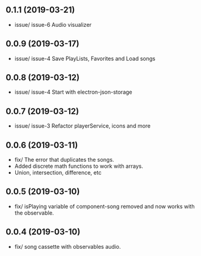 ## 0.1.1 (2019-03-21)

* issue/ issue-6 Audio visualizer

## 0.0.9 (2019-03-17)

* issue/ issue-4 Save PlayLists, Favorites and Load songs 

## 0.0.8 (2019-03-12)

* issue/ issue-4 Start with electron-json-storage

## 0.0.7 (2019-03-12)

* issue/ issue-3 Refactor playerService, icons and more

## 0.0.6 (2019-03-11)

* fix/ The error that duplicates the songs.
* Added discrete math functions to work with arrays. 
* Union, intersection, difference, etc

## 0.0.5 (2019-03-10)

* fix/ isPlaying variable of component-song removed and now works with the observable.

## 0.0.4 (2019-03-10)

* fix/ song cassette with observables audio.
